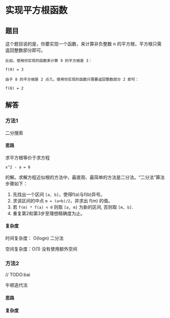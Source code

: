 # 实现平方根函数

## 题目

这个题目说的是，你要实现一个函数，来计算非负整数 n 的平方根，平方根只需返回整数部分即可。

``` 
比如，使用你实现的函数来计算 9 的平方根是 3：

f(9) = 3

由于 8 的平方根是 2 点几，使用你实现的函数只需要返回整数部分 2 即可：

f(8) = 2
```

## 解答

### 方法1

二分搜索

#### 思路

求平方根等价于求方程
 
 `x^2 - a = 0`
 
的解。求解方程近似根的方法中，最直观、最简单的方法是二分法。“二分法”算法步骤如下：

1. 先找出一个区间 `[a, b]`，使得f(a)与f(b)异号。
2. 求该区间的中点 `m = (a+b)/2`，并求出 f(m) 的值。
3. 若 `f(m) * f(a) < 0` 则取 `[a, m]` 为新的区间, 否则取 `[m, b]`.
4. 重复第2和第3步至理想精确度为止。

#### 复杂度

时间复杂度： O(logn) 二分法

空间复杂度：O(1) 没有使用额外空间

### 方法2

// TODO:bai 
 
牛顿迭代法

#### 思路

#### 复杂度
